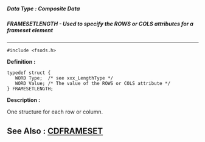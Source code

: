 ##### Data Type : Composite Data
##### FRAMESETLENGTH - Used to specify the ROWS or COLS attributes for a frameset element
---
```
#include <fsods.h>
```

**Definition :**
```
typedef struct {
   WORD Type;  /* see xxx_LengthType */
   WORD Value; /* The value of the ROWS or COLS attribute */
} FRAMESETLENGTH;
```

**Description :**

One structure for each row or column.


**See Also :**
[CDFRAMESET](/domino-c-api-docs/reference/Data/CDFRAMESET)
---
